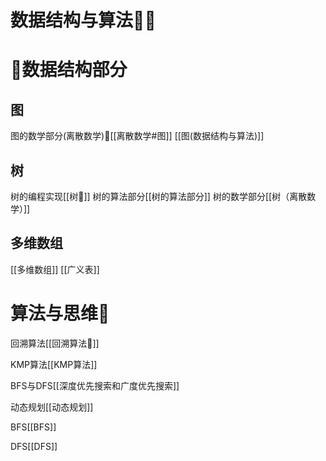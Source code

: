 # 数据结构与算法👩‍💼
# 🤨数据结构部分

## 图
图的数学部分(离散数学)🐳[[离散数学#图]]
[[图(数据结构与算法)]]

## 树
树的编程实现[[树🎄]]
树的算法部分[[树的算法部分]]
树的数学部分[[树（离散数学）]]




## 多维数组
[[多维数组]]
[[广义表]]


# 算法与思维🤔
回溯算法[[回溯算法🐸]]

KMP算法[[KMP算法]]

BFS与DFS[[深度优先搜索和广度优先搜索]]

动态规划[[动态规划]]

BFS[[BFS]]

DFS[[DFS]]